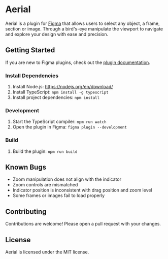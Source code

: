 # Aerial

Aerial is a plugin for [Figma](https://www.figma.com) that allows users to select any object, a frame, section or image. Through a bird's-eye manipulate the viewport to navigate and explore your design with ease and precision.

## Getting Started

If you are new to Figma plugins, check out the [plugin documentation](https://www.figma.com/plugin-docs/).

### Install Dependencies

1. Install Node.js: https://nodejs.org/en/download/
2. Install TypeScript: `npm install -g typescript`
3. Install project dependencies: `npm install`

### Development

1. Start the TypeScript compiler: `npm run watch`
2. Open the plugin in Figma: `figma plugin --development`

### Build

1. Build the plugin: `npm run build`


## Known  Bugs

- Zoom manipulation does not align with the indicator
- Zoom controls are mismatched
- Indicator position is inconsistent with drag position and zoom level
- Some frames or images fail to load properly

## Contributing

Contributions are welcome! Please open a pull request with your changes.

## License

Aerial is licensed under the MIT license.
